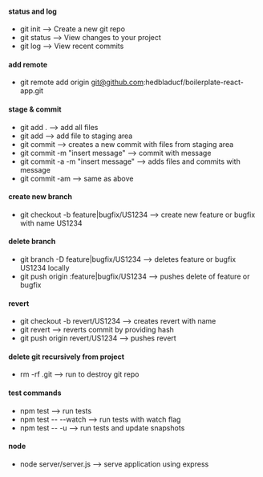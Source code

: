 #### status and log
* git init --> Create a new git repo
* git status --> View changes to your project
* git log --> View recent commits

#### add remote
* git remote add origin git@github.com:hedbladucf/boilerplate-react-app.git

#### stage & commit
* git add . --> add all files
* git add <file> --> add file to staging area
* git commit --> creates a new commit with files from staging area
* git commit -m "insert message" --> commit with message
* git commit -a -m "insert message" --> adds files and commits with message
* git commit -am --> same as above

#### create new branch
* git checkout -b feature|bugfix/US1234 --> create new feature or bugfix with name US1234

#### delete branch
* git branch -D feature|bugfix/US1234 --> deletes feature or bugfix US1234 locally
* git push origin :feature|bugfix/US1234 --> pushes delete of feature or bugfix

#### revert
* git checkout -b revert/US1234 --> creates revert with name
* git revert <commitHash> --> reverts commit by providing hash
* git push origin revert/US1234 --> pushes revert
  
#### delete git recursively from project
* rm -rf .git --> run to destroy git repo

#### test commands
* npm test --> run tests
* npm test -- --watch --> run tests with watch flag
* npm test -- -u --> run tests and update snapshots

#### node
* node server/server.js --> serve application using express
